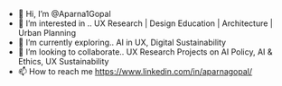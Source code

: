 - 👋 Hi, I’m @Aparna1Gopal
- 👀 I’m interested in .. UX Research | Design Education | Architecture | Urban Planning
- 🌱 I’m currently exploring.. AI in UX, Digital Sustainability
- 💞️ I’m looking to collaborate.. UX Research Projects on AI Policy, AI & Ethics, UX Sustainability
- 📫 How to reach me https://www.linkedin.com/in/aparnagopal/

<!---
Aparna1Gopal/Aparna1Gopal is a ✨ special ✨ repository because its `README.md` (this file) appears on your GitHub profile.
You can click the Preview link to take a look at your changes.
--->
